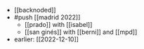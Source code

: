 - [[backnoded]]
- #push [[madrid 2022]]
  - [[prado]] with [[isabel]]
  - [[san ginés]] with [[berni]] and [[mpd]]
- earlier: [[2022-12-10]]
